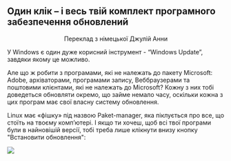 ﻿<?php require("../../entete.php"); ?> <?php require("../../base.php"); ?> <?php require("../../fonctions.php"); ?>

<div id="corps">

<h2>Один клік – і весь твій комплект програмного забезпечення обновлений</h2>
<p align="center">Переклад з німецької Джулій Анни</p>
<p>У Windows є один дуже корисний інструмент - “Windows Update”, завдяки якому це можливо.</p>
<p>Але що ж робити з програмами, які не належать до пакету Microsoft: Adobe, архіваторами,  програмами запису, Веббраузерами та поштовими клієнтами, які не належать до Microsoft? Кожну з них тобі доведеться обновляти окремо, що займе немало часу, оскільки кожна з цих програм має свої власну систему обновлення. </p>

<p>Linux має «фішку» під назвою Paket-manager, яка піклується про все, що стоїть на твоєму комп’ютері. І якщо ти хочеш, щоб всі твої програми були в найновішій версії, тобі треба лише клікнути внизу кнопку "Встановити обновлення": </p>

<img src="Images/global_update.png" />

</div>


